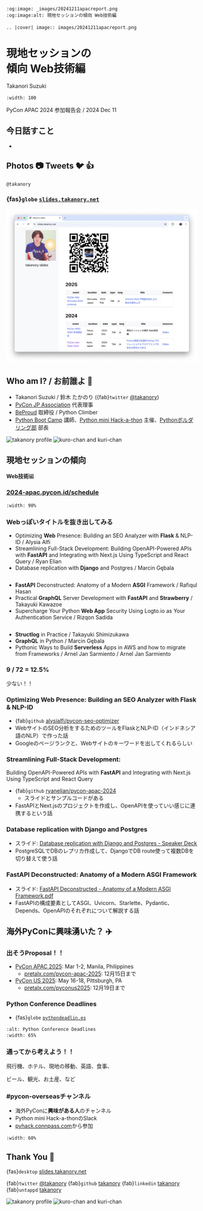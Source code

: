 ```{eval-rst}
:og:image: _images/20241211apacreport.png
:og:image:alt: 現地セッションの傾向 Web技術編

.. |cover| image:: images/20241211apacreport.png
```

# 現地セッションの<br />傾向 **Web技術**編

Takanori Suzuki

```{image} images/pyconapac2024.png
:width: 100
```

PyCon APAC 2024 参加報告会 / 2024 Dec 11

## 今日話すこと

*

## Photos 📷 Tweets 🐦 👍

`@takanory`

### {fas}`globe` [`slides.takanory.net`](https://slides.takanory.net/)

![slides.takanory.net](images/slides-takanory-net.png)

## **Who** am I? / お前**誰よ** 👤

* Takanori Suzuki / 鈴木 たかのり ({fab}`twitter` [@takanory](https://twitter.com/takanory))
* [PyCon JP Association](https://www.pycon.jp/) 代表理事
* [BeProud](https://www.beproud.jp/) 取締役 / Python Climber
* [Python Boot Camp](https://www.pycon.jp/support/bootcamp.html) 講師、[Python mini Hack-a-thon](https://pyhack.connpass.com/) 主催、[Pythonボルダリング部](https://kabepy.connpass.com/) 部長

![takanory profile](/assets/images/sokidan-square.jpg)
![kuro-chan and kuri-chan](/assets/images/kurokuri.jpg)

## 現地セッションの傾向

**Web技術**編

### [2024-apac.pycon.id/schedule](https://2024-apac.pycon.id/schedule)

```{image} images/schedule.png
:width: 90%
```

### **Webっぽい**タイトルを抜き出してみる

* Optimizing **Web** Presence: Building an SEO Analyzer with **Flask** & NLP-ID / Alysia Alfi
* Streamlining Full-Stack Development: Building OpenAPI-Powered APIs with **FastAPI** and Integrating with Next.js Using TypeScript and React Query / Ryan Elian
* Database replication with **Django** and Postgres / Marcin Gębala

```{revealjs-break}
```

* **FastAPI** Deconstructed: Anatomy of a Modern **ASGI** Framework / Rafiqul Hasan
* Practical **GraphQL** Server Development with **FastAPI** and **Strawberry** / Takayuki Kawazoe
* Supercharge Your Python **Web App** Security Using Logto.io as Your Authentication Service / Rizqon Sadida

```{revealjs-break}
```

* **Structlog** in Practice / Takayuki Shimizukawa
* **GraphQL** in Python / Marcin Gębala
* Pythonic Ways to Build **Serverless** Apps in AWS and how to migrate from Frameworks / Arnel Jan Sarmiento / Arnel Jan Sarmiento

### 9 / 72 = **12.5%**

少ない！！

### Optimizing **Web** Presence: Building an SEO Analyzer with **Flask** & NLP-ID

* {fab}`github` [alysialfi/pycon-seo-optimizer](https://github.com/alysialfi/pycon-seo-optimizer)
* WebサイトのSEO分析をするためのツールをFlaskとNLP-ID（インドネシア語のNLP）で作った話
* Googleのページランクと、Webサイトのキーワードを出してくれるらしい


### Streamlining Full-Stack Development:

Building OpenAPI-Powered APIs with **FastAPI** and Integrating with Next.js Using TypeScript and React Query

* {fab}`github` [ryanelian/pycon-apac-2024](https://github.com/ryanelian/pycon-apac-2024)
  * スライドとサンプルコードがある
* FastAPIとNext.jsのプロジェクトを作成し、OpenAPIを使っていい感じに連携するという話

### Database replication with **Django** and Postgres

* スライド: [Database replication with Django and Postgres - Speaker Deck](https://speakerdeck.com/maarcingebala/database-replication-with-django-and-postgres)
* PostgreSQLでDBのレプリカ作成して、DjangoでDB route使って複数DBを切り替えて使う話

### **FastAPI** Deconstructed: Anatomy of a Modern **ASGI** Framework

* スライド: [FastAPI Deconstructed - Anatomy of a Modern ASGI Framework.pdf](https://github.com/shopnilsazal/fastapi-deconstructed/blob/main/FastAPI%20Deconstructed%20-%20Anatomy%20of%20a%20Modern%20ASGI%20Framework.pdf)
* FastAPIの構成要素としてASGI、Uvicorn、Starlette、Pydantic、Depends、OpenAPIのそれぞれについて解説する話

## 海外PyConに**興味湧いた**？ ✈️

### 出そう**Proposal**！！

* [PyCon APAC 2025](https://pycon-apac.python.ph/): Mar 1-2, Manila, Philippines
  * [pretalx.com/pycon-apac-2025](https://pretalx.com/pycon-apac-2025/): 12月15日まで
* [PyCon US 2025](https://us.pycon.org/2025/): May 16-18, Pittsburgh, PA
  * [pretalx.com/pyconus2025](https://pretalx.com/pyconus2025/): 12月19日まで
  
### Python Conference Deadlines

* {fas}`globe` [`pythondeadlin.es`](https://pythondeadlin.es/)

```{image} images/pythondeadlin.png
:alt: Python Conference Deadlines
:width: 65%
```

### **通ってから**考えよう！！

飛行機、ホテル、現地の移動、英語、食事、

ビール、観光、お土産、など

### **#pycon-overseas**チャンネル

* 海外PyConに**興味がある人**のチャンネル
* Python mini Hack-a-thonのSlack
* [pyhack.connpass.com](https://pyhack.connpass.com/)から参加

```{image} images/pyhack.png
:width: 60%
```

## Thank You 🙏

{fas}`desktop` [slides.takanory.net](https://slides.takanory.net/)

{fab}`twitter` [@takanory](https://twitter.com/takanory)
{fab}`github` [takanory](https://github.com/takanory/)
{fab}`linkedin` [takanory](https://www.linkedin.com/in/takanory/)
{fab}`untappd` [takanory](https://untappd.com/user/takanory/)

![takanory profile](/assets/images/sokidan-square.jpg)
![kuro-chan and kuri-chan](/assets/images/kurokuri.jpg)
